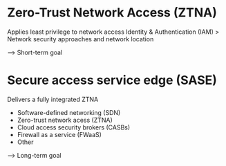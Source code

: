 
# Zero-Trust Network Access (ZTNA)

Applies least privilege to network access
Identity & Authentication (IAM) > Network security approaches and network location

--> Short-term goal
# Secure access service edge (SASE)

Delivers a fully integrated ZTNA
- Software-defined networking (SDN)
- Zero-trust network acess (ZTNA)
- Cloud access security brokers (CASBs)
- Firewall as a service (FWaaS)
- Other

--> Long-term goal